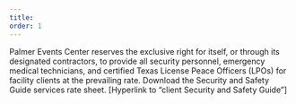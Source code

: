 ```yaml
---
title: 
order: 1
---
```


Palmer Events Center reserves the exclusive right for itself, or through its designated contractors, to provide all security personnel, emergency medical technicians, and certified Texas License Peace Officers (LPOs) for facility clients at the prevailing rate. Download the Security and Safety Guide services rate sheet. [Hyperlink to “client Security and Safety Guide”]
